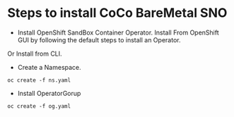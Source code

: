 # Steps to install CoCo BareMetal SNO

* Install OpenShift SandBox Container Operator.
Install From OpenShift GUI by following the default steps to install an Operator.

Or Install from CLI.
* Create a Namespace.

```
oc create -f ns.yaml
```
* Install OperatorGorup

```
oc create -f og.yaml
```
